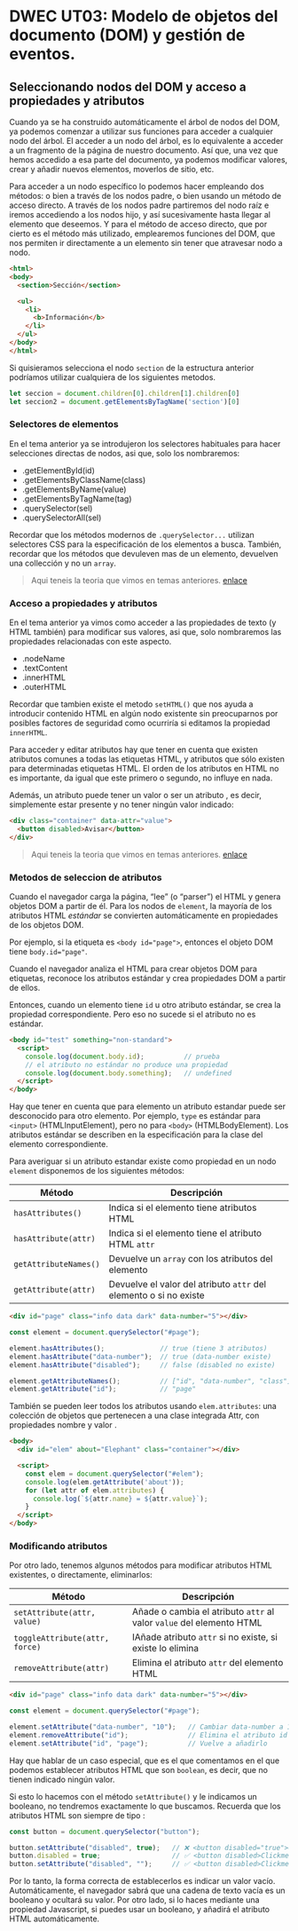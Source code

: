 # DWEC UT03: Modelo de objetos del documento (DOM) y gestión de eventos.

## Seleccionando nodos del DOM y acceso a propiedades y atributos

Cuando ya se ha construido automáticamente el árbol de nodos del DOM, ya podemos comenzar a utilizar sus funciones para acceder a cualquier nodo del árbol. El acceder a un nodo del árbol, es lo equivalente a acceder a un fragmento de la página de nuestro documento. Así que, una vez que hemos accedido a esa parte del documento, ya podemos modificar valores, crear y añadir nuevos elementos, moverlos de sitio, etc.

Para acceder a un nodo específico lo podemos hacer empleando dos métodos: o bien a través de los nodos padre, o bien usando un método de acceso directo. A través de los nodos padre partiremos del nodo raíz e iremos accediendo a los nodos hijo, y así sucesivamente hasta llegar al elemento que deseemos. Y para el método de acceso directo, que por cierto es el método más utilizado, emplearemos funciones del DOM, que nos permiten ir directamente a un elemento sin tener que atravesar nodo a nodo.

```html
<html>
<body>
  <section>Sección</section>

  <ul>
    <li>
      <b>Información</b>
    </li>
  </ul>
</body>
</html>
```

Si quisieramos selecciona el nodo `section` de la estructura anterior podríamos utilizar cualquiera de los siguientes metodos.

```js
let seccion = document.children[0].children[1].children[0]
let seccion2 = document.getElementsByTagName('section')[0]
```

### Selectores de elementos

En el tema anterior ya se introdujeron los selectores habituales para hacer selecciones directas de nodos, asi que, solo los nombraremos:

* .getElementById(id)
* .getElementsByClassName(class)
* .getElementsByName(value)
* .getElementsByTagName(tag)
* .querySelector(sel)	
* .querySelectorAll(sel)	

Recordar que los métodos modernos de `.querySelector...` utilizan selectores CSS para la especificación de los elementos a busca. También, recordar que los métodos que devuleven mas de un elemento, devuelven una collección y no un `array`.

> Aqui teneis la teoria que vimos en temas anteriores. [enlace](https://github.com/jeskudel/DWEC02/blob/master/01_Objetos_predefinidos_JS.md#metodos-tradicionales)

### Acceso a propiedades y atributos

En el tema anterior ya vimos como acceder a las propiedades de texto (y HTML también) para modificar sus valores, asi que, solo nombraremos las propiedades relacionadas con este aspecto.

* .nodeName
* .textContent
* .innerHTML
* .outerHTML

Recordar que tambien existe el metodo `setHTML()` que nos ayuda a introducir contenido HTML en algún nodo existente sin preocuparnos por posibles factores de seguridad como ocurriría si editamos la propiedad `innerHTML`.

Para acceder y editar atributos hay que tener en cuenta que existen atributos comunes a todas las etiquetas HTML, y atributos que sólo existen para determinadas etiquetas HTML. El orden de los atributos en HTML no es importante, da igual que este primero o segundo, no influye en nada.

Además, un atributo puede tener un valor o ser un atributo , es decir, simplemente estar presente y no tener ningún valor indicado:

```html
<div class="container" data-attr="value">
  <button disabled>Avisar</button>
</div>
```

> Aqui teneis la teoria que vimos en temas anteriores. [enlace](https://github.com/jeskudel/DWEC02/blob/master/01_Objetos_predefinidos_JS.md#modificando-contenido-de-elementos)

### Metodos de seleccion de atributos

Cuando el navegador carga la página, “lee” (o “parser”) el HTML y genera objetos DOM a partir de él. Para los nodos de `element`, la mayoría de los atributos HTML *estándar* se convierten automáticamente en propiedades de los objetos DOM.

Por ejemplo, si la etiqueta es `<body id="page">`, entonces el objeto DOM tiene `body.id="page"`.

Cuando el navegador analiza el HTML para crear objetos DOM para etiquetas, reconoce los atributos estándar y crea propiedades DOM a partir de ellos.

Entonces, cuando un elemento tiene `id` u otro atributo estándar, se crea la propiedad correspondiente. Pero eso no sucede si el atributo no es estándar.

```html
<body id="test" something="non-standard">
  <script>
    console.log(document.body.id);          // prueba
    // el atributo no estándar no produce una propiedad
    console.log(document.body.something);   // undefined
  </script>
</body>
```

Hay que tener en cuenta que para elemento un atributo estandar puede ser desconocido para otro elemento. Por ejemplo, `type` es estándar para `<input>` (HTMLInputElement), pero no para `<body>` (HTMLBodyElement). Los atributos estándar se describen en la especificación para la clase del elemento correspondiente.

Para averiguar si un atributo estandar existe como propiedad en un nodo `element` disponemos de los siguientes métodos:

| Método  | Descripción |
|----------|----------|
| `hasAttributes()` | Indica si el elemento tiene atributos HTML |
| `hasAttribute(attr)` | Indica si el elemento tiene el atributo HTML `attr` |
| `getAttributeNames()` | Devuelve un `array` con los atributos del elemento |
| `getAttribute(attr)` | Devuelve el valor del atributo `attr` del elemento o si no existe |

```html
<div id="page" class="info data dark" data-number="5"></div>
```
```js
const element = document.querySelector("#page");

element.hasAttributes();              // true (tiene 3 atributos)
element.hasAttribute("data-number");  // true (data-number existe)
element.hasAttribute("disabled");     // false (disabled no existe)

element.getAttributeNames();          // ["id", "data-number", "class"]
element.getAttribute("id");           // "page"
```

También se pueden leer todos los atributos usando `elem.attributes`: una colección de objetos que pertenecen a una clase integrada Attr, con propiedades nombre y valor .

```html
<body>
  <div id="elem" about="Elephant" class="container"></div>

  <script>
    const elem = document.querySelector("#elem");
    console.log(elem.getAttribute('about')); 
    for (let attr of elem.attributes) { 
      console.log(`${attr.name} = ${attr.value}`);
    }
  </script>
</body>
```

### Modificando atributos

Por otro lado, tenemos algunos métodos para modificar atributos HTML existentes, o directamente, eliminarlos:

| Método  | Descripción |
|----------|----------|
| `setAttribute(attr, value)` | Añade o cambia el atributo `attr` al valor `value` del elemento HTML |
| `toggleAttribute(attr, force)` | IAñade atributo `attr` si no existe, si existe lo elimina |
| `removeAttribute(attr)` | Elimina el atributo `attr` del elemento HTML |

```html
<div id="page" class="info data dark" data-number="5"></div>
```
```js
const element = document.querySelector("#page");

element.setAttribute("data-number", "10");   // Cambiar data-number a 10
element.removeAttribute("id");               // Elimina el atributo id
element.setAttribute("id", "page");          // Vuelve a añadirlo
```

Hay que hablar de un caso especial, que es el que comentamos en el que podemos establecer atributos HTML que son `boolean`, es decir, que no tienen indicado ningún valor.

Si esto lo hacemos con el método `setAttribute()` y le indicamos un booleano, no tendremos exactamente lo que buscamos. Recuerda que los atributos HTML son siempre de tipo :

```js
const button = document.querySelector("button");

button.setAttribute("disabled", true);   // ❌ <button disabled="true">Clickme!</button>
button.disabled = true;                  // ✅ <button disabled>Clickme!</button>
button.setAttribute("disabled", "");     // ✅ <button disabled>Clickme!</button>
```
Por lo tanto, la forma correcta de establecerlos es indicar un valor vacío. Automáticamente, el navegador sabrá que una cadena de texto vacía es un booleano y ocultará su valor. Por otro lado, si lo haces mediante una propiedad Javascript, si puedes usar un booleano, y añadirá el atributo HTML automáticamente.
